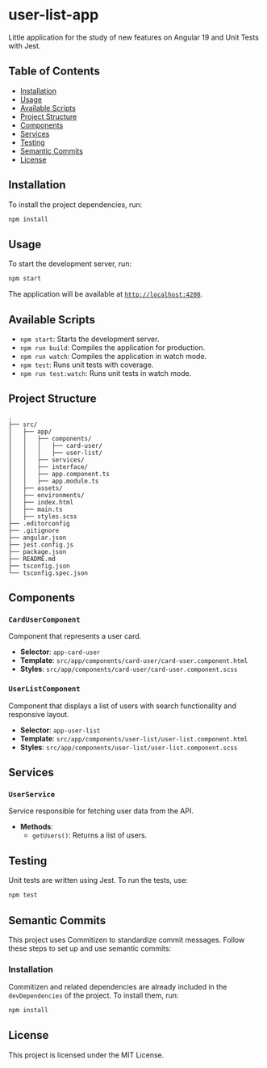 # user-list-app

Little application for the study of new features on Angular 19 and Unit Tests with Jest.

## Table of Contents

- [Installation](#installation)
- [Usage](#usage)
- [Available Scripts](#available-scripts)
- [Project Structure](#project-structure)
- [Components](#components)
- [Services](#services)
- [Testing](#testing)
- [Semantic Commits](#semantic-commits)
- [License](#license)

## Installation

To install the project dependencies, run:

```sh
npm install
```

## Usage

To start the development server, run:

```sh
npm start
```

The application will be available at [`http://localhost:4200`](http://localhost:4200).

## Available Scripts

- `npm start`: Starts the development server.
- `npm run build`: Compiles the application for production.
- `npm run watch`: Compiles the application in watch mode.
- `npm test`: Runs unit tests with coverage.
- `npm run test:watch`: Runs unit tests in watch mode.

## Project Structure

```plaintext
.
├── src/
│   ├── app/
│   │   ├── components/
│   │   │   ├── card-user/
│   │   │   ├── user-list/
│   │   ├── services/
│   │   ├── interface/
│   │   ├── app.component.ts
│   │   ├── app.module.ts
│   ├── assets/
│   ├── environments/
│   ├── index.html
│   ├── main.ts
│   ├── styles.scss
├── .editorconfig
├── .gitignore
├── angular.json
├── jest.config.js
├── package.json
├── README.md
├── tsconfig.json
└── tsconfig.spec.json
```

## Components

### `CardUserComponent`

Component that represents a user card.

- **Selector**: `app-card-user`
- **Template**: `src/app/components/card-user/card-user.component.html`
- **Styles**: `src/app/components/card-user/card-user.component.scss`

### `UserListComponent`

Component that displays a list of users with search functionality and responsive layout.

- **Selector**: `app-user-list`
- **Template**: `src/app/components/user-list/user-list.component.html`
- **Styles**: `src/app/components/user-list/user-list.component.scss`

## Services

### `UserService`

Service responsible for fetching user data from the API.

- **Methods**:
  - `getUsers()`: Returns a list of users.

## Testing

Unit tests are written using Jest. To run the tests, use:

```sh
npm test
```

## Semantic Commits

This project uses Commitizen to standardize commit messages. Follow these steps to set up and use semantic commits:

### Installation

Commitizen and related dependencies are already included in the `devDependencies` of the project. To install them, run:

```sh
npm install
```

## License

This project is licensed under the MIT License.
